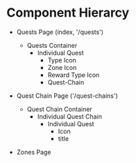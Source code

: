 # Component Hierarcy

- Quests Page (index, '/quests')

  - Quests Container
    - Individual Quest
      - Type Icon
      - Zone Icon
      - Reward Type Icon
      - Quest-Chain

- Quest Chain Page ('/quest-chains')

  - Quest Chain Container
    - Individual Quest Chain
      - Individual Quest
        - Icon
        - title

- Zones Page
